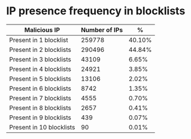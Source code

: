 # IP presence frequency in blocklists
| Malicious IP | Number of IPs | % |
|----|----|----|
| Present in 1 blocklist | 259778 | 40.10% |
| Present in 2 blocklists | 290496 | 44.84% |
| Present in 3 blocklists | 43109 | 6.65% |
| Present in 4 blocklists | 24921 | 3.85% |
| Present in 5 blocklists | 13106 | 2.02% |
| Present in 6 blocklists | 8742 | 1.35% |
| Present in 7 blocklists | 4555 | 0.70% |
| Present in 8 blocklists | 2657 | 0.41% |
| Present in 9 blocklists | 439 | 0.07% |
| Present in 10 blocklists | 90 | 0.01% |
